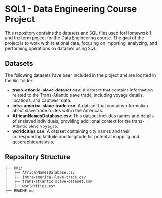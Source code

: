 # SQL1 - Data Engineering Course Project

This repository contains the datasets and SQL files used for Homework 1 and the term project for the Data Engineering course. The goal of the project is to work with relational data, focusing on importing, analyzing, and performing operations on datasets using SQL.



## Datasets

The following datasets have been included in the project and are located in the `HW1` folder:
- **trans-atlantic-slave-dataset.csv**: A dataset that contains information related to the Trans-Atlantic slave trade, including voyage details, locations, and captives' data.
- **intra-america-slave-trade.csv**: A dataset that contains information about slave trade routes within the Americas.
- **AfricanNamesDatabase.csv**: This dataset includes names and details of enslaved individuals, providing additional context for the trans-Atlantic slave voyages.
- **worldcities.csv**: A dataset containing city names and their corresponding latitude and longitude for potential mapping and geographic analysis.

## Repository Structure

```markdown
├── HW1/
│   ├── AfricanNamesDatabase.csv
│   ├── intra-america-slave-trade.csv
│   ├── trans-atlantic-slave-dataset.csv
│   ├── worldcities.csv
├── README.md

